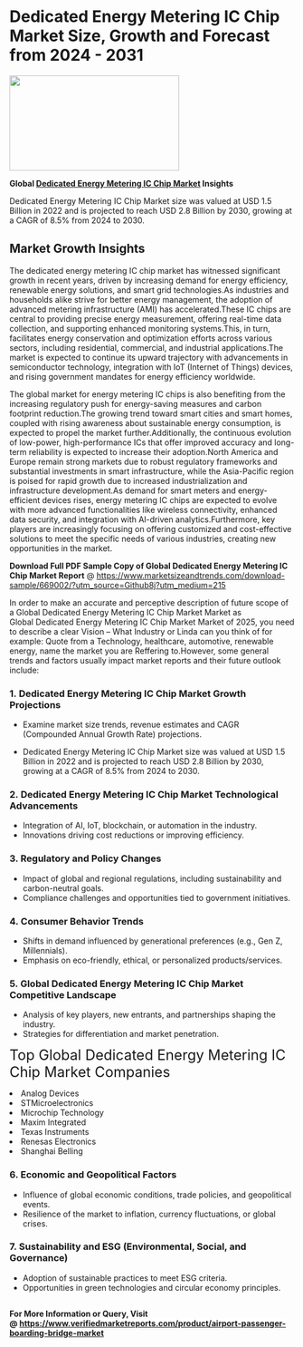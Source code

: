 <H1>Dedicated Energy Metering IC Chip Market Size, Growth and Forecast from 2024 - 2031</H1><img class="aligncenter size-medium wp-image-584254" src="https://thirdeyenews.in/wp-content/uploads/2024/09/Global-Market-Research-300x168.jpeg" alt="" width="300" height="168" /><p><strong>Global&nbsp;<a href="https://www.marketsizeandtrends.com/download-sample/669002/?utm_source=Github8j?utm_medium=215">Dedicated Energy Metering IC Chip Market</a> Insights</strong></p><p>Dedicated Energy Metering IC Chip Market size was valued at USD 1.5 Billion in 2022 and is projected to reach USD 2.8 Billion by 2030, growing at a CAGR of 8.5% from 2024 to 2030.</p><p><h2>Market Growth Insights</h2> <p>The dedicated energy metering IC chip market has witnessed significant growth in recent years, driven by increasing demand for energy efficiency, renewable energy solutions, and smart grid technologies.As industries and households alike strive for better energy management, the adoption of advanced metering infrastructure (AMI) has accelerated.These IC chips are central to providing precise energy measurement, offering real-time data collection, and supporting enhanced monitoring systems.This, in turn, facilitates energy conservation and optimization efforts across various sectors, including residential, commercial, and industrial applications.The market is expected to continue its upward trajectory with advancements in semiconductor technology, integration with IoT (Internet of Things) devices, and rising government mandates for energy efficiency worldwide.</p> <p>The global market for energy metering IC chips is also benefiting from the increasing regulatory push for energy-saving measures and carbon footprint reduction.The growing trend toward smart cities and smart homes, coupled with rising awareness about sustainable energy consumption, is expected to propel the market further.Additionally, the continuous evolution of low-power, high-performance ICs that offer improved accuracy and long-term reliability is expected to increase their adoption.North America and Europe remain strong markets due to robust regulatory frameworks and substantial investments in smart infrastructure, while the Asia-Pacific region is poised for rapid growth due to increased industrialization and infrastructure development.As demand for smart meters and energy-efficient devices rises, energy metering IC chips are expected to evolve with more advanced functionalities like wireless connectivity, enhanced data security, and integration with AI-driven analytics.Furthermore, key players are increasingly focusing on offering customized and cost-effective solutions to meet the specific needs of various industries, creating new opportunities in the market.<p><span class=""><strong>Download Full PDF Sample Copy of Global Dedicated Energy Metering IC Chip Market Report</strong> @ <a href="https://www.marketsizeandtrends.com/download-sample/669002/?utm_source=Github8j?utm_medium=215" target="_blank">https://www.marketsizeandtrends.com/download-sample/669002/?utm_source=Github8j?utm_medium=215</a></span></p><p>In order to make an accurate and perceptive description of future scope of a Global&nbsp;Dedicated Energy Metering IC Chip Market Market as Global&nbsp;Dedicated Energy Metering IC Chip Market Market of 2025, you need to describe a clear Vision &ndash; What Industry or Linda can you think of for example: Quote from a Technology, healthcare, automotive, renewable energy, name the market you are Reffering to.However, some general trends and factors usually impact market reports and their future outlook include:</p><h3>1.&nbsp;<strong>Dedicated Energy Metering IC Chip Market Growth Projections</strong></h3><ul><li>Examine market size trends, revenue estimates and CAGR (Compounded Annual Growth Rate) projections.</li><li><p>Dedicated Energy Metering IC Chip Market size was valued at USD 1.5 Billion in 2022 and is projected to reach USD 2.8 Billion by 2030, growing at a CAGR of 8.5% from 2024 to 2030.</p></li></ul><h3>2.&nbsp;<strong>Dedicated Energy Metering IC Chip Market Technological Advancements</strong></h3><ul><li>Integration of AI, IoT, blockchain, or automation in the industry.</li><li>Innovations driving cost reductions or improving efficiency.</li></ul><h3>3.&nbsp;<strong>Regulatory and Policy Changes</strong></h3><ul><li>Impact of global and regional regulations, including sustainability and carbon-neutral goals.</li><li>Compliance challenges and opportunities tied to government initiatives.</li></ul><h3>4.&nbsp;<strong>Consumer Behavior Trends</strong></h3><ul><li>Shifts in demand influenced by generational preferences (e.g., Gen Z, Millennials).</li><li>Emphasis on eco-friendly, ethical, or personalized products/services.</li></ul><h3>5.&nbsp;<strong>Global Dedicated Energy Metering IC Chip Market Competitive Landscape</strong></h3><ul><li>Analysis of key players, new entrants, and partnerships shaping the industry.</li><li>Strategies for differentiation and market penetration.</li></ul><p data-pm-slice="1 1 []"><span style="color: inherit; font-family: inherit; font-size: 25px;">Top Global Dedicated Energy Metering IC Chip Market Companies</span></p><div class="" data-test-id=""><p><li>Analog Devices</li><li> STMicroelectronics</li><li> Microchip Technology</li><li> Maxim Integrated</li><li> Texas Instruments</li><li> Renesas Electronics</li><li> Shanghai Belling</li></p></div><h3>6.&nbsp;<strong>Economic and Geopolitical Factors</strong></h3><ul><li>Influence of global economic conditions, trade policies, and geopolitical events.</li><li>Resilience of the market to inflation, currency fluctuations, or global crises.</li></ul><h3>7.&nbsp;<strong>Sustainability and ESG (Environmental, Social, and Governance)</strong></h3><ul><li>Adoption of sustainable practices to meet ESG criteria.</li><li>Opportunities in green technologies and circular economy principles.</li></ul><h2><strong style="font-size: 14px;">For More Information or Query, Visit @&nbsp;</strong><a style="background-color: #ffffff; font-size: 14px;" href="https://www.marketsizeandtrends.com/report/dedicated-energy-metering-ic-chip-market/" target="_blank">https://www.verifiedmarketreports.com/product/airport-passenger-boarding-bridge-market</a></h2>